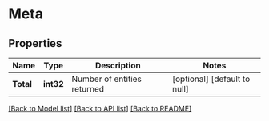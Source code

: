 # Meta

## Properties
Name | Type | Description | Notes
------------ | ------------- | ------------- | -------------
**Total** | **int32** | Number of entities returned | [optional] [default to null]

[[Back to Model list]](../README.md#documentation-for-models) [[Back to API list]](../README.md#documentation-for-api-endpoints) [[Back to README]](../README.md)



